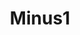 ---
templateKey: logos
title: Minus1
logoImage: /img/logo-runbgd-minus1.png
coverImage: /image/clothing-store-984396_1920.jpg
description: Some short sample text is here.
---